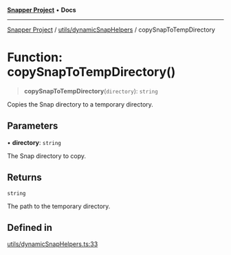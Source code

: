 [**Snapper Project**](../../../README.md) • **Docs**

***

[Snapper Project](../../../README.md) / [utils/dynamicSnapHelpers](../README.md) / copySnapToTempDirectory

# Function: copySnapToTempDirectory()

> **copySnapToTempDirectory**(`directory`): `string`

Copies the Snap directory to a temporary directory.

## Parameters

• **directory**: `string`

The Snap directory to copy.

## Returns

`string`

The path to the temporary directory.

## Defined in

[utils/dynamicSnapHelpers.ts:33](https://github.com/asifqatar/Snapper/blob/200cf760c44572384e1d5f1865d1dd34f4214cc9/utils/dynamicSnapHelpers.ts#L33)
